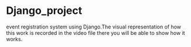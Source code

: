 # Django_project
 event registration system using Django.The visual representation of how this work is recorded in the video file there you will be able to show how it works.

